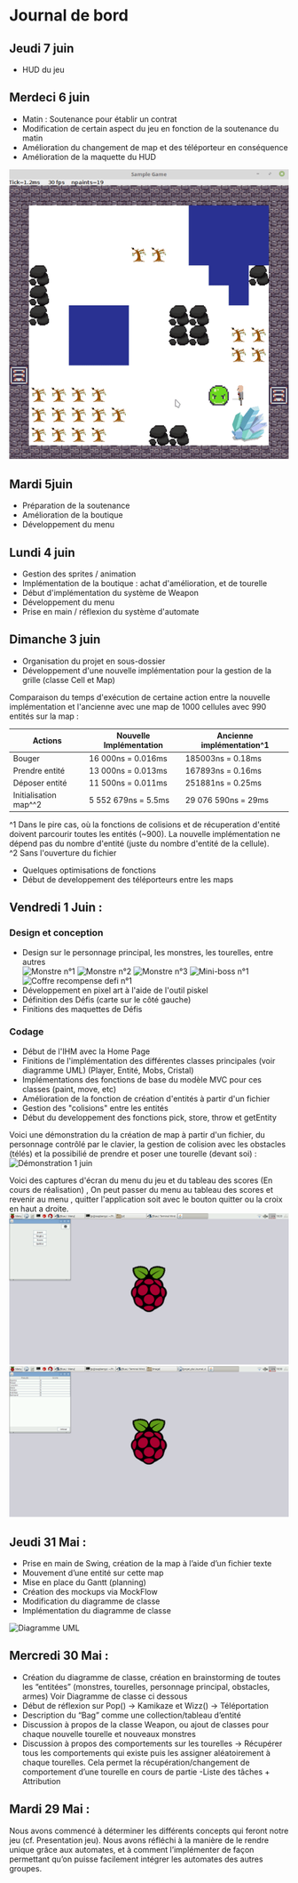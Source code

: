 # Journal de bord

## Jeudi 7 juin
- HUD du jeu

## Merdeci 6 juin
- Matin : Soutenance pour établir un contrat
- Modification de certain aspect du jeu en fonction de la soutenance du matin
- Amélioration du changement de map et des téléporteur en conséquence
- Amélioration de la maquette du HUD 

![](./Image/gif_6juin.gif)

## Mardi 5juin
- Préparation de la soutenance
- Amélioration de la boutique
- Développement du menu

## Lundi 4 juin
- Gestion des sprites / animation
- Implémentation de la boutique : achat d'amélioration, et de tourelle
- Début d'implémentation du système de Weapon
- Développement du menu
- Prise en main / réflexion du système d'automate

## Dimanche 3 juin
- Organisation du projet en sous-dossier
- Développement d'une nouvelle implémentation pour la gestion de la grille (classe Cell et Map)  

Comparaison du temps d'exécution de certaine action entre la nouvelle implémentation et l'ancienne avec une map de 1000 cellules avec 990 entités sur la map :

Actions | Nouvelle Implémentation| Ancienne implémentation^1
---|---|---
Bouger  | 16 000ns = 0.016ms  |  185003ns = 0.18ms
Prendre entité  | 13 000ns = 0.013ms  |  167893ns = 0.16ms
Déposer entité  | 11 500ns = 0.011ms |  251881ns = 0.25ms
Initialisation map^^2  | 5 552 679ns = 5.5ms |  29 076 590ns = 29ms

^1 Dans le pire cas, où la fonctions de colisions et de récuperation d'entité doivent parcourir toutes les entités (~900). La nouvelle implémentation ne dépend pas du nombre d'entité (juste du nombre d'entité de la cellule).  
^2 Sans l'ouverture du fichier  
- Quelques optimisations de fonctions
- Début de developpement des téléporteurs entre les maps

## Vendredi 1 Juin :

### Design et conception
- Design sur le personnage principal, les monstres, les tourelles, entre autres  
![Monstre n°1](https://piskel-imgstore-b.appspot.com/img/612a3ce3-65a4-11e8-b96a-f7f0e10bc042.gif)
![Monstre n°2](https://piskel-imgstore-b.appspot.com/img/b46e6b14-65a4-11e8-852c-f7f0e10bc042.gif)
![Monstre n°3](https://piskel-imgstore-b.appspot.com/img/f53313e8-65a4-11e8-b852-f7f0e10bc042.gif)
![Mini-boss n°1](https://piskel-imgstore-b.appspot.com/img/f1583880-65ad-11e8-a4d6-f7f0e10bc042.gif)
![Coffre recompense defi n°1](https://piskel-imgstore-b.appspot.com/img/10200245-65ad-11e8-b2f6-f7f0e10bc042.gif)
- Développement en pixel art à l'aide de l'outil piskel
- Définition des Défis (carte sur le côté gauche)
- Finitions des maquettes de Défis


### Codage
- Début de l'IHM avec la Home Page
- Finitions de l'implémentation des différentes classes principales (voir diagramme UML) (Player, Entité, Mobs, Cristal)
- Implémentations des fonctions de base du modèle MVC pour ces classes (paint, move, etc)
- Amélioration de la fonction de création d'entités à partir d'un fichier
- Gestion des "colisions" entre les entités
- Début du developpement des fonctions pick, store, throw et getEntity

Voici une démonstration  du la création de map à partir d'un fichier, du personnage contrôlé par le clavier, la gestion de colision avec les obstacles (télés) et la possibilié de prendre et poser une tourelle (devant soi) :  
![Démonstration 1 juin](https://media.giphy.com/media/1qdONHokwpG59VLy40/giphy.gif)

Voici des captures d'écran du menu du jeu et du tableau des scores (En cours de réalisation) , On peut passer du menu au tableau des scores et revenir au menu , quitter l'application soit avec le bouton quitter ou la croix en haut a droite.
![Menu](./Image/Menu.png)
![Score](./Image/Score.png)



## Jeudi 31 Mai :

- Prise en main de Swing, création de la map à l’aide d’un fichier texte
- Mouvement d’une entité sur cette map
- Mise en place du Gantt (planning)
- Création des mockups via MockFlow
- Modification du diagramme de classe
- Implémentation du diagramme de classe

![Diagramme UML](https://image.ibb.co/eFeXHd/PLA_UML.png)

## Mercredi 30 Mai :

- Création du diagramme de classe, création en brainstorming de toutes les  “entitées” (monstres, tourelles, personnage principal, obstacles,  armes) Voir Diagramme de classe ci dessous
- Début de réflexion sur Pop() -> Kamikaze et Wizz() -> Téléportation
- Description du “Bag” comme une collection/tableau d’entité
- Discussion à propos de la classe Weapon, ou ajout de classes pour chaque nouvelle tourelle et nouveaux monstres
- Discussion à propos des comportements sur les tourelles -> Récupérer tous les comportements qui existe puis les assigner aléatoirement à chaque tourelles. Cela permet la récupération/changement de comportement d’une tourelle en cours de partie
-Liste des tâches + Attribution

## Mardi 29 Mai :

Nous avons commencé à déterminer les différents concepts qui feront notre jeu (cf. Presentation jeu). Nous avons réfléchi à la manière de le rendre unique grâce aux automates, et à comment l’implémenter de façon permettant qu’on puisse facilement intégrer les automates des autres groupes.
